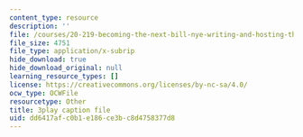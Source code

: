 ```yaml
---
content_type: resource
description: ''
file: /courses/20-219-becoming-the-next-bill-nye-writing-and-hosting-the-educational-show-january-iap-2015/dd6417afc0b1e186ce3bc8d4758377d8_bxyqAe8Fd68.srt
file_size: 4751
file_type: application/x-subrip
hide_download: true
hide_download_original: null
learning_resource_types: []
license: https://creativecommons.org/licenses/by-nc-sa/4.0/
ocw_type: OCWFile
resourcetype: Other
title: 3play caption file
uid: dd6417af-c0b1-e186-ce3b-c8d4758377d8
---
```

